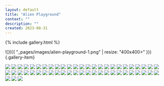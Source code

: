 ```yaml
---
layout: default
title: "Alien Playground"
context: ""
description: ""
created: 2023-08-31
---
```


{% include gallery.html %}

![]({{ "_pages/images/alien-playground-1.png" | resize: "400x400>" }}){.gallery-item}

![](images/alien-playground-1.png)
![](images/alien-playground-2.png)
![](images/alien-playground-3.png)
![](images/alien-playground-4.png)
![](images/alien-playground-5.png)
![](images/alien-playground-6.png)
![](images/alien-playground-7.png)
![](images/alien-playground-8.png)
![](images/alien-playground-9.png)
![](images/alien-playground-10.png)
![](images/alien-playground-11.png)
![](images/alien-playground-12.png)
![](images/alien-playground-13.png)
![](images/alien-playground-14.png)
![](images/alien-playground-15.png)
![](images/alien-playground-16.png)
![](images/alien-playground-17.png)
![](images/alien-playground-18.png)
![](images/alien-playground-19.png)
![](images/alien-playground-20.png)
![](images/alien-playground-21.png)
![](images/alien-playground-22.png)
![](images/alien-playground-23.png)
![](images/alien-playground-24.png)
![](images/alien-playground-25.png)
![](images/alien-playground-26.png)
![](images/alien-playground-27.png)
![](images/alien-playground-28.png)
![](images/alien-playground-29.png)
![](images/alien-playground-30.png)
![](images/alien-playground-31.png)
![](images/alien-playground-32.png)
![](images/alien-playground-33.png)
![](images/alien-playground-34.png)
![](images/alien-playground-35.png)
![](images/alien-playground-36.png)
![](images/alien-playground-37.png)
![](images/alien-playground-38.png)
![](images/alien-playground-39.png)
![](images/alien-playground-40.png)
![](images/alien-playground-41.png)
![](images/alien-playground-42.png)
![](images/alien-playground-43.png)
![](images/alien-playground-44.png)
![](images/alien-playground-45.png)
![](images/alien-playground-46.png)
![](images/alien-playground-47.png)
![](images/alien-playground-48.png)
![](images/alien-playground-49.png)
![](images/alien-playground-50.png)
![](images/alien-playground-51.png)
![](images/alien-playground-52.png)
![](images/alien-playground-53.png)